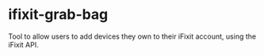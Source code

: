 # ifixit-grab-bag
Tool to allow users to add devices they own to their iFixit account, using the iFixit API.
